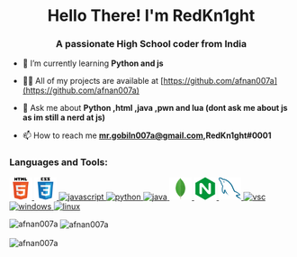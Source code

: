 
<h1 align="center">Hello There! I'm RedKn1ght</h1>
<h3 align="center">A passionate High School coder from India</h3>


- 🌱 I’m currently learning **Python and js**

- 👨‍💻 All of my projects are available at [https://github.com/afnan007a](https://github.com/afnan007a)


- 💬 Ask me about **Python ,html ,java ,pwn  and lua (dont ask me about js as im still a nerd at js)**

- 📫 How to reach me **mr.gobiln007a@gmail.com,RedKn1ght#0001**



<h3 align="left">Languages and Tools:</h3>
<p align="left"> <a href="https://www.w3schools.com/html/" target="_blank"> <img src="https://raw.githubusercontent.com/devicons/devicon/master/icons/html5/html5-original-wordmark.svg" alt="html5" width="40" height="40"/> </a><a href="https://www.w3schools.com/css/" target="_blank"> <img src="https://raw.githubusercontent.com/devicons/devicon/master/icons/css3/css3-original-wordmark.svg" alt="css3" width="40" height="40"/> </a><a href="https://www.w3schools.com/javascript/" target="_blank"> <img src="https://upload.wikimedia.org/wikipedia/commons/thumb/9/99/Unofficial_JavaScript_logo_2.svg/1200px-Unofficial_JavaScript_logo_2.svg.png" alt="javascript" width="40" height="40"/> </a><a href="https://www.w3schools.com/python/" target="_blank"> <img src="https://upload.wikimedia.org/wikipedia/commons/thumb/c/c3/Python-logo-notext.svg/1024px-Python-logo-notext.svg.png" alt="python" width="40" height="40"/> </a><a href="https://www.w3schools.com/java/" target="_blank"> <img src="https://www.vectorlogo.zone/logos/java/java-icon.svg" alt="java" width="40" height="40"/> </a><a href="https://mongodb.com" target="_blank"> <img src="https://raw.githubusercontent.com/devicons/devicon/master/icons/mongodb/mongodb-original.svg" alt="mongodb" width="40" height="40"/> </a><a href="https://www.nginx.com/" target="_blank"> <img src="https://raw.githubusercontent.com/devicons/devicon/master/icons/nginx/nginx-original.svg" alt="nginx" width="40" height="40"/> </a><a href="https://mysql.com" target="_blank"> <img src="https://raw.githubusercontent.com/devicons/devicon/master/icons/mysql/mysql-original.svg" alt="mysql" width="40" height="40"/> </a>   <a href="https://code.visualstudio.com/" target="_blank"> <img src="https://yourpcfriend.com/wp-content/uploads/2019/06/1200px-Visual_Studio_Code_1.35_icon.svg_.png" alt="vsc" width="40" height="40"/> </a>
   <a href="https://www.microsoft.com/en-gb/windows" target="_blank"> <img src="https://seeklogo.com/images/W/windows-10-icon-logo-5BC5C69712-seeklogo.com.png" alt="windows" width="40" height="40"/> </a>
 <a href="https://linux.org" target="_blank"> <img src="https://th.bing.com/th/id/R8b2ed11d0b55b0488cfb982f3bd21658?rik=7%2fAzHi9baf%2bVlA&pid=ImgRaw" alt="linux" width="40" height="40"/> </a>


<p><img align="left" src="https://github-readme-stats.vercel.app/api/top-langs?username=afnan007a&show_icons=true&locale=en&layout=compact&theme=dark" alt="afnan007a" /></p>

<p>&nbsp;<img align="center" src="https://github-readme-stats.vercel.app/api?username=afnan007a&show_icons=true&theme=dark&locale=en" alt="afnan007a" /></p>

<p><img align="center" src="https://github-readme-streak-stats.herokuapp.com/?user=afnan007a&theme=dark" alt="afnan007a" /></p>
